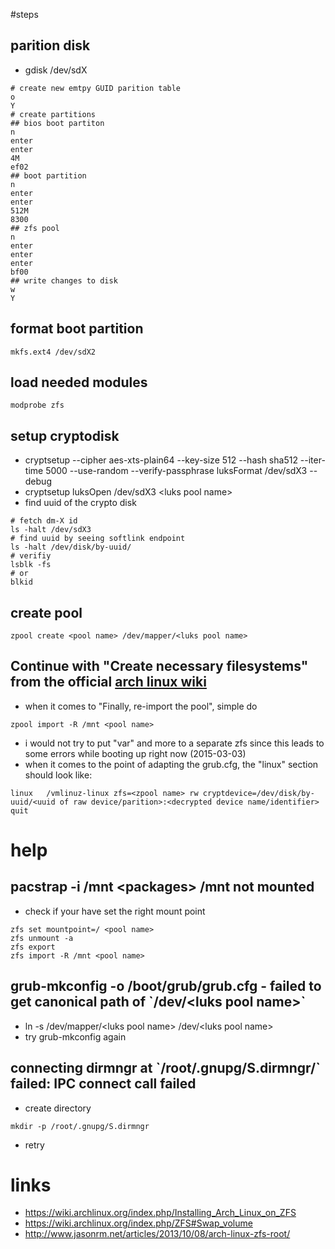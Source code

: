 #steps

## parition disk

* gdisk /dev/sdX
```
# create new emtpy GUID parition table
o
Y
# create partitions
## bios boot partiton
n
enter
enter
4M
ef02
## boot partition
n
enter
enter
512M
8300
## zfs pool
n
enter
enter
enter
bf00
## write changes to disk
w
Y
```
## format boot partition 
```
mkfs.ext4 /dev/sdX2
```

## load needed modules

```
modprobe zfs
```

## setup cryptodisk

* cryptsetup --cipher aes-xts-plain64 --key-size 512 --hash sha512 --iter-time 5000 --use-random --verify-passphrase luksFormat /dev/sdX3 --debug
* cryptsetup luksOpen /dev/sdX3 \<luks pool name\>
* find uuid of the crypto disk
```
# fetch dm-X id
ls -halt /dev/sdX3
# find uuid by seeing softlink endpoint
ls -halt /dev/disk/by-uuid/
# verifiy
lsblk -fs
# or
blkid
```

## create pool

```
zpool create <pool name> /dev/mapper/<luks pool name>
```

## Continue with "Create necessary filesystems" from the official [arch linux wiki](https://wiki.archlinux.org/index.php/Installing_Arch_Linux_on_ZFS#Create_necessary_filesystems)
* when it comes to "Finally, re-import the pool", simple do
```
zpool import -R /mnt <pool name>
```
* i would not try to put "var" and more to a separate zfs since this leads to some errors while booting up right now (2015-03-03)
* when it comes to the point of adapting the grub.cfg, the "linux" section should look like:
```
linux   /vmlinuz-linux zfs=<zpool name> rw cryptdevice=/dev/disk/by-uuid/<uuid of raw device/parition>:<decrypted device name/identifier> quit
```

# help

## pacstrap -i /mnt \<packages\> /mnt not mounted

* check if your have set the right mount point

```
zfs set mountpoint=/ <pool name>
zfs unmount -a
zfs export
zfs import -R /mnt <pool name>
```

## grub-mkconfig -o /boot/grub/grub.cfg - failed to get canonical path of \`/dev/\<luks pool name\>\`

* ln -s /dev/mapper/\<luks pool name\> /dev/\<luks pool name\>
* try grub-mkconfig again

## connecting dirmngr at \`/root/.gnupg/S.dirmngr/\` failed: IPC connect call failed

* create directory
```
mkdir -p /root/.gnupg/S.dirmngr
```
* retry

# links

* https://wiki.archlinux.org/index.php/Installing_Arch_Linux_on_ZFS
* https://wiki.archlinux.org/index.php/ZFS#Swap_volume
* http://www.jasonrm.net/articles/2013/10/08/arch-linux-zfs-root/
